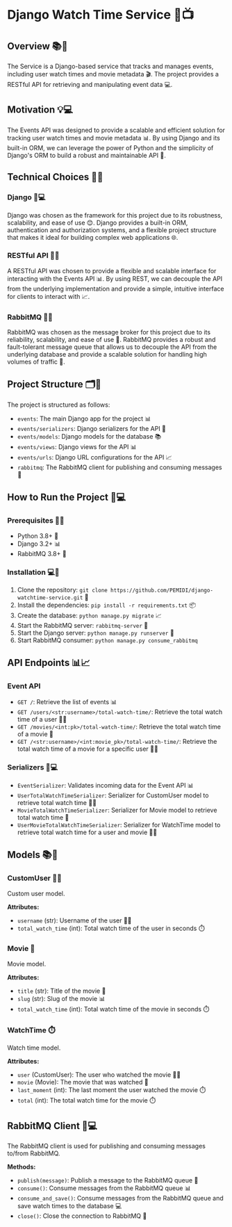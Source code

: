 

**Django Watch Time Service 🎥📺**
================

**Overview 📚👀**
------------

The Service is a Django-based service that tracks and manages events, including user watch times and movie metadata 🎬. The project provides a RESTful API for retrieving and manipulating event data 💻.

**Motivation 💡💻**
-------------

The Events API was designed to provide a scalable and efficient solution for tracking user watch times and movie metadata 📊. By using Django and its built-in ORM, we can leverage the power of Python and the simplicity of Django's ORM to build a robust and maintainable API 💪.

**Technical Choices 🤔💭**
--------------------

### Django 🐍💻

Django was chosen as the framework for this project due to its robustness, scalability, and ease of use 😊. Django provides a built-in ORM, authentication and authorization systems, and a flexible project structure that makes it ideal for building complex web applications 🌐.

### RESTful API 📱📲

A RESTful API was chosen to provide a flexible and scalable interface for interacting with the Events API 📊. By using REST, we can decouple the API from the underlying implementation and provide a simple, intuitive interface for clients to interact with 📈.

### RabbitMQ 🐰💨

RabbitMQ was chosen as the message broker for this project due to its reliability, scalability, and ease of use 💯. RabbitMQ provides a robust and fault-tolerant message queue that allows us to decouple the API from the underlying database and provide a scalable solution for handling high volumes of traffic 🚀.

**Project Structure 🗂️📁**
---------------------

The project is structured as follows:

* `events`: The main Django app for the project 📊
* `events/serializers`: Django serializers for the API 📝
* `events/models`: Django models for the database 📚
* `events/views`: Django views for the API 📊
* `events/urls`: Django URL configurations for the API 📈
* `rabbitmq`: The RabbitMQ client for publishing and consuming messages 🐰

**How to Run the Project 🚀💻**
-------------------------

### Prerequisites 📝👀

* Python 3.8+ 🐍
* Django 3.2+ 📊
* RabbitMQ 3.8+ 🐰

### Installation 💻🔧

1. Clone the repository: `git clone https://github.com/PEMIDI/django-watchtime-service.git` 📂
2. Install the dependencies: `pip install -r requirements.txt` 📦
3. Create the database: `python manage.py migrate` 📈
4. Start the RabbitMQ server: `rabbitmq-server` 🐰
5. Start the Django server: `python manage.py runserver` 🚀
6. Start RabbitMQ consumer: `python manage.py consume_rabbitmq`



**API Endpoints 📊📈**
-----------------

### Event API

* `GET /`: Retrieve the list of events 📊
* `GET /users/<str:username>/total-watch-time/`: Retrieve the total watch time of a user 👨‍💻
* `GET /movies/<int:pk>/total-watch-time/`: Retrieve the total watch time of a movie 🎥
* `GET /<str:username>/<int:movie_pk>/total-watch-time/`: Retrieve the total watch time of a movie for a specific user 👨‍💻

### Serializers 📝💻

* `EventSerializer`: Validates incoming data for the Event API 📊
* `UserTotalWatchTimeSerializer`: Serializer for CustomUser model to retrieve total watch time 👨‍💻
* `MovieTotalWatchTimeSerializer`: Serializer for Movie model to retrieve total watch time 🎥
* `UserMovieTotalWatchTimeSerializer`: Serializer for WatchTime model to retrieve total watch time for a user and movie 👨‍💻



**Models 📚👀**
-------------

### CustomUser 👨‍💻

Custom user model.

**Attributes:**

* `username` (str): Username of the user 👨‍💻
* `total_watch_time` (int): Total watch time of the user in seconds ⏱️

### Movie 🎥

Movie model.

**Attributes:**

* `title` (str): Title of the movie 🎥
* `slug` (str): Slug of the movie 📊
* `total_watch_time` (int): Total watch time of the movie in seconds ⏱️

### WatchTime ⏱️

Watch time model.

**Attributes:**

* `user` (CustomUser): The user who watched the movie 👨‍💻
* `movie` (Movie): The movie that was watched 🎥
* `last_moment` (int): The last moment the user watched the movie ⏱️
* `total` (int): The total watch time for the movie ⏱️

**RabbitMQ Client 🐰💻**
---------------------

The RabbitMQ client is used for publishing and consuming messages to/from RabbitMQ.

**Methods:**

* `publish(message)`: Publish a message to the RabbitMQ queue 📣
* `consume()`: Consume messages from the RabbitMQ queue 📊
* `consume_and_save()`: Consume messages from the RabbitMQ queue and save watch times to the database 💻
* `close()`: Close the connection to RabbitMQ 👋

